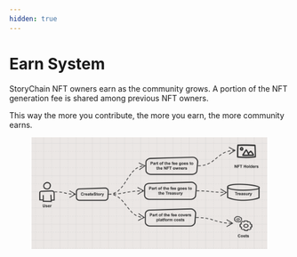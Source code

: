 ```yaml
---
hidden: true
---
```


# Earn System

StoryChain NFT owners earn as the community grows. A portion of the NFT generation fee is shared among previous NFT owners.

This way the more you contribute, the more you earn, the more community earns.

<figure><img src="../.gitbook/assets/feeStructure.png" alt=""><figcaption></figcaption></figure>
